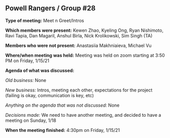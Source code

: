 ## Powell Rangers / Group #28


**Type of meeting:** Meet n Greet/Intros

**Which members were present:** Kewen Zhao, Kyeling Ong, Ryan Nishimoto, Ravi Tapia, Dan Magaril, Anshul Birla, Nick Krolikowski, Sim Singh (TA)

**Members who were not present:** Anastasiia Makhniaieva, Michael Vu

**Where/when meeting was held:** Meeting was held on zoom starting at 3:50 PM on Friday, 1/15/21

**Agenda of what was discussed:**  

*Old business:* None

*New business:* Intros, meeting each other, expectations for the project (failing is okay, communication is key, etc)

*Anything on the agenda that was not discussed:* None

*Decisions made:* We need to have another meeting, and decided to have a meeting on Sunday, 1/18

**When the meeting finished:** 4:30pm on Friday, 1/15/21

